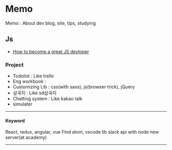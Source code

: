 # Memo

Memo : About dev blog, site, tips, studying


## Js

- [How to become a great JS devloper](https://boycoding.tistory.com/1?category=915176)


### Project

- Todolist : Like trello
- Eng workbook :
- Customizing Lib : css(with sass), js(browser trick), jQuery
- 삼국지 : Like sd삼국지
- Chatting system : Like kakao talk
- simulater

---
#### Keyword

React, redux, angular, vue
Find atom, vscode lib
slack api with node
new server(at academy)

---
